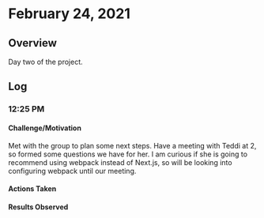 # February 24, 2021
## Overview
Day two of the project.

## Log
### 12:25 PM
#### Challenge/Motivation
Met with the group to plan some next steps. Have a meeting with Teddi at 2, so formed some questions we have for her. I am curious if she is going to recommend using webpack instead of Next.js, so will be looking into configuring webpack until our meeting.

#### Actions Taken


#### Results Observed
